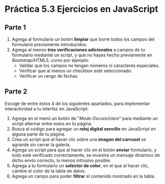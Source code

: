# Práctica 5.3 Ejercicios en JavaScript

## Parte 1

1.  Agrega al formulario un botón **limpiar** que borre todos los campos del formulario previamente introducidos.
2.  Agrega al menos **tres verificaciones adicionales** a campos de tu formulario mediante un script, y que no hayas hecho previamente en *Bootstrap/HTML5*, como por ejemplo:
    -   Validar que los campos no tengan números ni caracteres especiales.
    -   Verificar que al menos un checkbox esté seleccionado.
    -   Verificar un rango de fechas.


## Parte 2

Escoge de entre estos 4 de los siguientes apartados, para implementar interactividad a tu interfaz en JavaScript:

1.  Agrega en el menú un botón de "*Modo Oscuro/claro*” para mediante un script alternar entre estos en tú página.
2.  Busca el código para agregar un **reloj digital sencillo** en JavaScript en alguna parte de tu página.
3.  Crea un script que al hacer clic sobre una **imagen del carrusel** se agrande sin cerrar la galería.
4.  Agrega un script para que al hacer clic en el botón **enviar** formulario, y todo esté verificado correctamente, se muestre un mensaje dinámico de dicho envío correcto, lo menos intrusivo posible.
5.  Agrega a tu formulario un **selector de color**, en el que al hacer clic, cambie el color de la tabla de datos.
6.  Agrega un campo para poder **filtrar** el contenido mostrado en la tabla.
